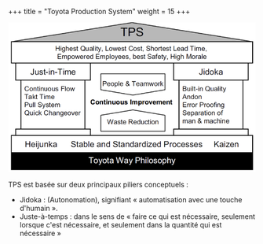 +++
title = "Toyota Production System"
weight = 15
+++

![TPS](images/tps.png)

TPS est basée sur deux principaux piliers conceptuels :
- Jidoka : (Autonomation), signifiant « automatisation avec une touche d'humain ».
- Juste-à-temps : dans le sens de « faire ce qui est nécessaire, seulement lorsque c'est nécessaire, et seulement dans la quantité qui est nécessaire »
